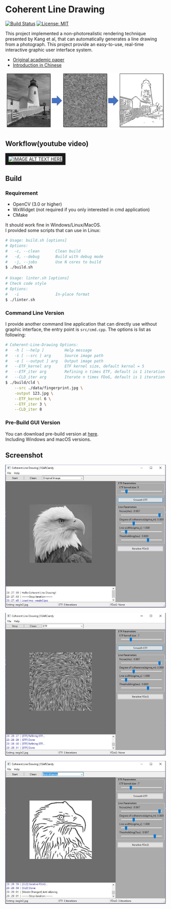 # Coherent Line Drawing

[![Build Status](https://travis-ci.org/SSARCandy/Coherent-Line-Drawing.svg?branch=master)](https://travis-ci.org/SSARCandy/Coherent-Line-Drawing)
[![License: MIT](https://img.shields.io/badge/License-MIT-green.svg)](https://github.com/SSARCandy/Coherent-Line-Drawing/blob/master/LICENSE)


This project implemented a non-photorealistic rendering technique presented by Kang et al, that can automatically generates a line drawing from a photograph. This project provide an easy-to-use, real-time interactive graphic user interface system.


- [Original academic paper](http://citeseerx.ist.psu.edu/viewdoc/download?doi=10.1.1.108.559&rep=rep1&type=pdf)
- [Introduction in Chinese](https://ssarcandy.tw/2017/06/26/Coherent-Line-Drawing/)

![demo](./demo/4.JPG)

## Workflow(youtube video)

<a href="http://www.youtube.com/watch?feature=player_embedded&v=48fTXKUTM-8
" target="_blank"><img src="http://img.youtube.com/vi/48fTXKUTM-8/0.jpg" 
alt="IMAGE ALT TEXT HERE" width="800" border="10" /></a>


## Build

### Requirement

- OpenCV (3.0 or higher)
- WxWidget (not required if you only interested in cmd application)
- CMake

It should work fine in Windows/Linux/MacOS.  
I provided some scripts that can use in Linux:

```sh
# Usage: build.sh [options]
# Options:
#   -c, --clean       Clean build
#   -d, --debug       Build with debug mode
#   -j, --jobs        Use N cores to build
$ ./build.sh

# Usage: linter.sh [options]
# Check code style
# Options:
#   -i                In-place format
$ ./linter.sh
```

### Command Line Version

I provide another command line application that can directly use without graphic interface, the entry point is `src/cmd.cpp`. The options is list as following:

```sh
# Coherent-Line-Drawing Options:
#   -h [ --help ]         Help message
#   -s [ --src ] arg      Source image path
#   -o [ --output ] arg   Output image path
#   --ETF_kernel arg      ETF kernel size, default kernal = 5
#   --ETF_iter arg        Refining n times ETF, default is 1 iteration
#   --CLD_iter arg        Iterate n times FDoG, default is 1 iteration
$ ./build/cld \
    --src ./data/fingerprint.jpg \
    -output 123.jpg \
    --ETF_kernel 6 \
    --ETF_iter 3 \
    --CLD_iter 8
```

### Pre-Build GUI Version

You can download pre-build version at [here](https://github.com/SSARCandy/Coherent-Line-Drawing/releases).  
Including Windows and macOS versions.

## Screenshot

![demo](./demo/1.JPG)

![demo](./demo/2.JPG)

![demo](./demo/3.JPG)
